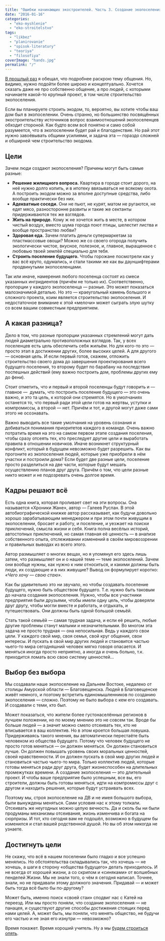 ```yaml
---
title: "Ошибки начинающих экостроителей. Часть 3. Создание экопоселения"
date: "2016-01-16"
categories: 
  - "eko-myshlenie"
  - "eko-stroitelstvo"
tags: 
  - "likbez"
  - "planirovanie"
  - "spisok-literatury"
  - "teoriya"
  - "filosofiya"
coverImage: "hands.jpg"
permalink: "/"
---
```


[В прошлый раз](http://svobodaiznutri.ru/oshibki-nachinayuschih-ekostroitelei-2/) я обещал, что подробнее раскрою тему общения. Но, видимо, нужно подойти более широко и концептуально. Хочется сказать даже не про собственно общение, а про людей, с которыми начинаете какой-то крупный проект, в том числе строительство экопоселения.

Если вы планируете строить экодом, то, вероятно, вы хотите чтобы ваш дом был в экопоселении. Очень странно, но большинство посвящённых экостроительству источников вопрос взаимоотношений экопоселенцев обходит стороной. Как будто всем всё понятно и само собой разумеется, что в экопоселении будет рай и благоденствие. Но рай этот нужно завоёвывать общими усилиями, и задача эта — гораздо сложней и обширней чем строительство экодома.

## Цели

Зачем люди создают экопоселения? Причины могут быть самые разные:

- **Решение жилищного вопроса.** Квартира в городе стоит дорого, на неё нужно долго копить, и в ипотеку ввязываться не всякому охота. А построить экодом можно за вполне доступные средства, либо вообще практически без них.
- **Адекватные соседи.** Они не пьют, не курят, матом не ругаются, не едят мясо, разносторонне развиты и такие же сектанты придерживаются тех же взглядов.
- **Жить на природе.** Кому ж не хочется жить в месте, в котором чистый воздух, вместо шума города поют птицы, шелестит листва и вообще пространство любви?
- **Здоровая еда.** Зачем платить деньги супермаркетам за пластмассовые овощи? Можно же со своего огорода получить экологически чистое, вкусное, полезное, и, главное, выращенное с любовью твоей землёй специально для тебя.
- **Строить поселение будущего.** Чтобы горожане посмотрели как у вас всё круто, одумались, и стали такими же как вы дауншифтерами продвинутыми экопоселенцами.

Так или иначе, намерения любого поселенца состоят из смеси указанных ингридиентов (причём не только их). Соответственно, пропорции у каждого экопоселенца — разные. Это может показаться малозначимой деталью. Но это — краеугольный камень большого и сложного проекта, коим является строительство экопоселения. И недостаточное внимание к этой «мелочи» может сыграть злую шутку со всем вашим совместным предприятием.

## А какая разница?

Дело в том, что разные пропорции указанных стремлений могут дать людей диаметрально противоположных взглядов. Так, у всех поселенцев есть цель обеспечить себя жильём. Но для кого-то это — просто этап в достижении других, более высоких целей. А для другого — основная цель. И если первый готов, скажем, отложить строительство своего дома до завершения проектирования всего будущего поселения, то второму будет по барабану на последствия поспешных действий (ему важно построить дом, проблемы других ему до фени).

Стоит отметить, что и первый и второй поселенцы будут говорить и — главное —  думать, что построить поселение будущего — это очень важно, и это та цель, к которой они стремятся. Но в умолчаниях останется то, что первый ради этой цели готов на жертвы, уступки и компромиссы, а второй — нет. Причём и тот, и другой могут даже сами этого не осознавать.

Важно выводить все такие умолчания на уровень сознания и добиваться понимания приоритетов каждого в команде. Очень важно потратить время на это на самом первом этапе создания поселения, чтобы сразу отсеять тех, кто преследует другие цели и выработать правила в отношении новичков. Иначе возникнет структурный конфликт, который в будущем невозможно будет разрешить. Как вы прогоните из экопоселения людей, которые уже приобрели в нём участки и построили дома? Если будет две разные цели, поселение просто разделиться на две части, которые будут мешать осуществлению планов друг друга. Причём о том, что цели разные никто может и не подозревать очень долгое время.

## Кадры решают всё

Есть одна книга, которая проливает свет на эти вопросы. Она называется «Хроники Жане», автор — Галеев Руслан. В этой автобиографической книжке автор рассказывает, как будучи довольно хорошо зарабатывающим менеджером и при этом почти живущим в экопоселении, бросает и работу, и поселение, и уезжает на поиски приключений, смысла жизни и себя. Книга полна весёлых историй, автостопных приключений, но самая главная её ценность — в анализе собственного опыта, отслеживании изменений в своём мировоззрении и правильных выводах из всего этого.

Автор размышляет о многих вещах, но я упомянул его здесь лишь затем, что размышляет он и о нашей теме — теме экопоселений. Зачем они вообще нужны, как нужно к ним относиться, и какими должны быть люди, их создающие и в них живущие? Вывод он формулирует коротко: _«Чего хочу — свою стаю»_.

Как бы удивительно это ни звучало, но чтобы создавать поселение будущего, нужно быть обществом будущего. Т.е. нужно быть таковым до начала создания экопоселения. Нужно, чтобы все участники предприятия были друзьями, чтобы имели одну цель, чтобы доверяли друг другу, чтобы могли вместе и работать, и отдыхать, и путешествовать. Они должны быть одной большой семьёй.

Стать такой семьёй — самая трудная задача, и если её решить, любые другие проблемы станут малыми и незначительными. Во многом эта задача не просто трудная — она непосильная. Ведь у каждого свои цели. У каждого свой мир, своя семья, свой круг общения, свои интересы. И пускать в свой мир других людей и становится частью чьего-то мира сегодняшний человек мягко говоря опасается. И меняться иногда просто неприятно, а иногда и очень больно, т.к. приходится ломать всю свою систему ценностей...

## Выбор без выбора

Мы создавали наше экопоселение на Дальнем Востоке, недалеко от столицы Амурской области — Благовещенска. Людей в Благовещенске живёт немного, и поэтому встретить единомышленников по созданию экопоселения — сложно. Поэтому не было выбора с кем его создавать. И создавали с теми, кто был.

Может показаться, что жители более густонаселённых регионов в лучшем положении, но по моему мнению это не совсем так. Вроде бы больше людей — а значит можно смело отсеивать тех, кто не вписывается в ваш коллектив. Но в этом кроется большая ловушка. Придерживаясь такого мнения, вы автоматически перестаёте быть человеком из общества будущего. Потому что человек будущего не просто готов меняться — он должен меняться. Он должен становиться лучше. Он должен повышать уровень своих моральных ценностей, своей нравственности. И он должен пускать в свой мир других людей и становиться частью чьего-то мира. Только коллектив людей, которые готовы меняться ради друг друга, будет жизнеспособен на длительных промежутках времени. А создание экопоселения — это длительный проект. И чтобы ваше предприятие было успешным, все вы, его строители, должны быть готовы меняться, идти на компромиссы друг с другом и находить решения, которые будут устраивать всех.

Поэтому мы, строя экопоселение на ДВ и не имея большого выбора, были вынуждены меняться. Сами условия нас к этому толкали. Отсеивать же неугодных можно целую вечность. Да и сколь бы ни были продуманы механизмы отсеивания, жизнь изменчива и богата на сюрпризы. И тот, кто сегодня вам не подошёл, возможно в будущем бы изменился и стал вашей родственной душой. Но вы об этом никогда не узнаете.

## Достигнуть цели

Не скажу, что всё в нашем поселении было гладко и все успешно менялись. Но обстоятельства складывались так, что хочешь — не хочешь, а шаги в сторону «общества будущего» делать приходилось. И не всегда от хорошей жизни, а со скрипом и «синяками» от волшебных пенделей Жизни. Мы не знали того, о чём я сегодня написал. Точнее, знали, но не придавали этому должного значения. Придавай — и может быть тогда всё было бы по-другому?

Может быть, именно поиск «своей стаи» сподвиг нас с Катей на переезд. Или мы просто поняли, что создание экопоселения — не панацея, и существуют другие способы достижения стоящих перед нами целей. А, может быть, мы поняли, что менять общество, не будучи его частью и не зная его изнутри — невозможно?

Время покажет. Время хороший учитель. Ну а мы [будем строиться опять](http://svobodaiznutri.ru/svoboda-iznutri-vozvraschaetsya/).
